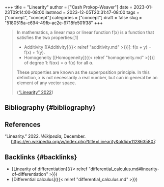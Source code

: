 +++
title = "Linearity"
author = ["Cash Prokop-Weaver"]
date = 2023-01-23T09:14:00-08:00
lastmod = 2023-12-05T20:31:47-08:00
tags = ["concept", "concept"]
categories = ["concept"]
draft = false
slug = "5180515a-c694-49fb-ac2e-9718fe501f38"
+++

> In mathematics, a linear map or linear function f(x) is a function that satisfies the two properties:[1]
>
> -   Additivity [[Additivity]({{< relref "additivity.md" >}})]: f(x + y) = f(x) + f(y).
> -   Homogeneity [[Homogeneity]({{< relref "homogeneity.md" >}})] of degree 1: f(αx) = α f(x) for all α.
>
> These properties are known as the superposition principle. In this definition, x is not necessarily a real number, but can in general be an element of any vector space.
>
> (<a href="#citeproc_bib_item_1">“Linearity” 2022</a>)


## Bibliography {#bibliography}

## References

<style>.csl-entry{text-indent: -1.5em; margin-left: 1.5em;}</style><div class="csl-bib-body">
  <div class="csl-entry"><a id="citeproc_bib_item_1"></a>“Linearity.” 2022. <i>Wikipedia</i>, December. <a href="https://en.wikipedia.org/w/index.php?title=Linearity&oldid=1128635807">https://en.wikipedia.org/w/index.php?title=Linearity&#38;oldid=1128635807</a>.</div>
</div>


## Backlinks {#backlinks}

-   [Linearity of differentiation]({{< relref "differential_calculus.md#linearity-of-differentiation" >}})
-   [Differential calculus]({{< relref "differential_calculus.md" >}})
